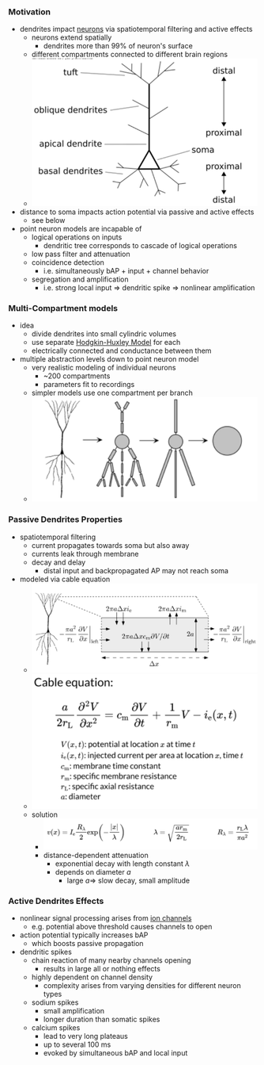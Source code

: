 ### Motivation
+ dendrites impact [neurons](../Neurons/Neurons.md) via spatiotemporal filtering and active effects
	+ neurons extend spatially
		+ dendrites more than 99% of neuron's surface
	+ different compartments connected to different brain regions
	+ ![](../../../z_images/Pasted%20image%2020250618140034.png)
+ distance to soma impacts action potential via passive and active effects
	+ see below
+ point neuron models are incapable of
	+ logical operations on inputs
		+ dendritic tree corresponds to cascade of logical operations
	+ low pass filter and attenuation
	+ coincidence detection
		+ i.e. simultaneously bAP + input + channel behavior
	+ segregation and amplification
		+ i.e. strong local input $\Rightarrow$ dendritic spike $\Rightarrow$ nonlinear amplification
### Multi-Compartment models
+ idea
	+ divide dendrites into small cylindric volumes
	+ use separate [Hodgkin-Huxley Model](Hodgkin-Huxley%20Model.md) for each
	+ electrically connected and conductance between them
+ multiple abstraction levels down to point neuron model
	+ very realistic modeling of individual neurons
		+ ~200 compartments
		+ parameters fit to recordings
	+ simpler models use one compartment per branch
	+ ![](../../../z_images/Pasted%20image%2020250618135209.png)
### Passive Dendrites Properties
+ spatiotemporal filtering
	+ current propagates towards soma but also away
	+ currents leak through membrane
	+ decay and delay
		+ distal input and backpropagated AP may not reach soma
+ modeled via cable equation
	+ ![](../../../z_images/Pasted%20image%2020250618140613.png)
	+ ![](../../../z_images/Pasted%20image%2020250618140624.png)
	+ solution
		+ ![](../../../z_images/Pasted%20image%2020250618140641.png)
		+ distance-dependent attenuation
			+ exponential decay with length constant $\lambda$
			+ depends on diameter $a$
				+ large $a\Rightarrow$ slow decay, small amplitude
### Active Dendrites Effects
+ nonlinear signal processing arises from [ion channels](../Neurons/Ion%20Channels.md)
	+ e.g. potential above threshold causes channels to open
+ action potential typically increases bAP
	+ which boosts passive propagation
+ dendritic spikes
	+ chain reaction of many nearby channels opening
		+ results in large all or nothing effects
	+ highly dependent on channel density
		+ complexity arises from varying densities for different neuron types
	+ sodium spikes
		+ small amplification 
		+ longer duration than somatic spikes
	+ calcium spikes 
		+ lead to very long plateaus 
		+ up to several 100 ms
		+ evoked by simultaneous bAP and local input
